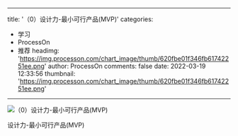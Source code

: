 
---
title: '（0）设计力-最小可行产品(MVP)'
categories: 
 - 学习
 - ProcessOn
 - 推荐
headimg: 'https://img.processon.com/chart_image/thumb/620fbe01f346fb61742251ee.png'
author: ProcessOn
comments: false
date: 2022-03-19 12:33:56
thumbnail: 'https://img.processon.com/chart_image/thumb/620fbe01f346fb61742251ee.png'
---

<div>   
<img class="thumb" alt="（0）设计力-最小可行产品(MVP)" src="https://img.processon.com/chart_image/thumb/620fbe01f346fb61742251ee.png" referrerpolicy="no-referrer">
<p>设计力-最小可行产品(MVP)</p>  
</div>
            